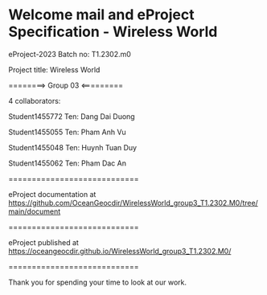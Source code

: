 # Welcome mail and eProject Specification - Wireless World

eProject-2023 Batch no: T1.2302.m0

Project title: Wireless World

========> Group 03 <=========

4 collaborators:

Student1455772 Ten: Dang Dai Duong

Student1455055 Ten: Pham Anh Vu

Student1455048 Ten: Huynh Tuan Duy

Student1455062 Ten: Pham Dac An

============================

eProject documentation at https://github.com/OceanGeocdir/WirelessWorld_group3_T1.2302.M0/tree/main/document

============================

eProject published at https://oceangeocdir.github.io/WirelessWorld_group3_T1.2302.M0/

============================

Thank you for spending your time to look at our work.
